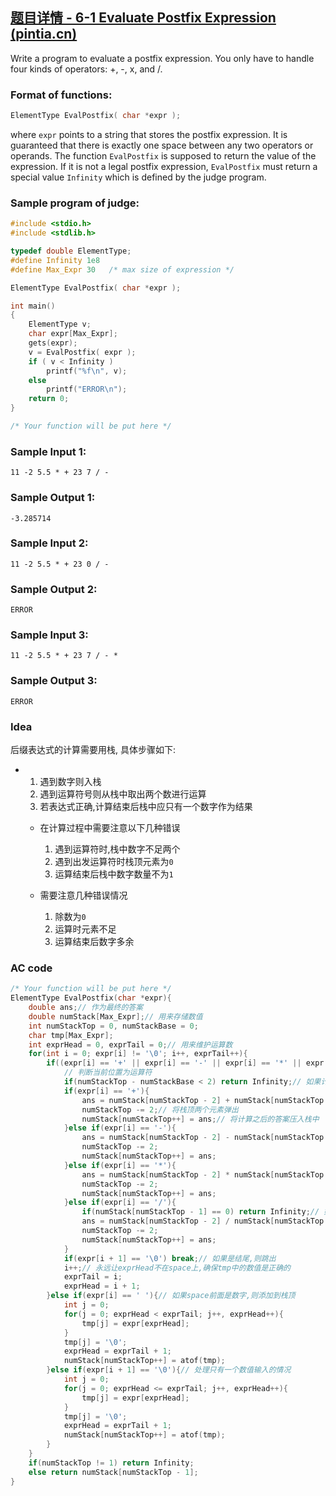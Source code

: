 ## [题目详情 - 6-1 Evaluate Postfix Expression (pintia.cn)](https://pintia.cn/problem-sets/1569112583808684032/exam/problems/1569112667996749855)

Write a program to evaluate a postfix expression. You only have to handle four kinds of operators: +, -, x, and /.

### Format of functions:

```cpp
ElementType EvalPostfix( char *expr );
```

where `expr` points to a string that stores the postfix expression. It is guaranteed that there is exactly one space between any two operators or operands.
The function `EvalPostfix` is supposed to return the value of the expression. If it is not a legal postfix expression, `EvalPostfix` must return a special value `Infinity` which is defined by the judge program.

### Sample program of judge:

```cpp
#include <stdio.h>
#include <stdlib.h>

typedef double ElementType;
#define Infinity 1e8
#define Max_Expr 30   /* max size of expression */

ElementType EvalPostfix( char *expr );

int main()
{
    ElementType v;
    char expr[Max_Expr];
    gets(expr);
    v = EvalPostfix( expr );
    if ( v < Infinity )
        printf("%f\n", v);
    else
        printf("ERROR\n");
    return 0;
}

/* Your function will be put here */
```

### Sample Input 1:

```in
11 -2 5.5 * + 23 7 / -
```

### Sample Output 1:

```out
-3.285714
```

### Sample Input 2:

```
11 -2 5.5 * + 23 0 / -
```

### Sample Output 2:

```
ERROR
```

### Sample Input 3:

```
11 -2 5.5 * + 23 7 / - *
```

### Sample Output 3:

```
ERROR
```

### Idea

后缀表达式的计算需要用栈, 具体步骤如下:

- 1. 遇到数字则入栈
  2. 遇到运算符号则从栈中取出两个数进行运算
  3. 若表达式正确,计算结束后栈中应只有一个数字作为结果

  - 在计算过程中需要注意以下几种错误
    1. 遇到运算符时,栈中数字不足两个
    2. 遇到出发运算符时栈顶元素为`0`
    3. 运算结束后栈中数字数量不为`1`

  - 需要注意几种错误情况
    1. 除数为`0`
    2. 运算时元素不足
    3. 运算结束后数字多余

### AC code

```cpp
/* Your function will be put here */
ElementType EvalPostfix(char *expr){
    double ans;// 作为最终的答案
    double numStack[Max_Expr];// 用来存储数值
    int numStackTop = 0, numStackBase = 0;
    char tmp[Max_Expr];
    int exprHead = 0, exprTail = 0;// 用来维护运算数
    for(int i = 0; expr[i] != '\0'; i++, exprTail++){
        if((expr[i] == '+' || expr[i] == '-' || expr[i] == '*' || expr[i] == '/') && (expr[i + 1] < '0' || expr[i + 1] > '9')){
            // 判断当前位置为运算符
            if(numStackTop - numStackBase < 2) return Infinity;// 如果计算时栈内元素少于两个,则表达式错误
            if(expr[i] == '+'){
                ans = numStack[numStackTop - 2] + numStack[numStackTop - 1];// 取栈顶的两个元素进行运算
                numStackTop -= 2;// 将栈顶两个元素弹出
                numStack[numStackTop++] = ans;// 将计算之后的答案压入栈中
            }else if(expr[i] == '-'){
                ans = numStack[numStackTop - 2] - numStack[numStackTop - 1];
                numStackTop -= 2;
                numStack[numStackTop++] = ans;
            }else if(expr[i] == '*'){
                ans = numStack[numStackTop - 2] * numStack[numStackTop - 1];
                numStackTop -= 2;
                numStack[numStackTop++] = ans;
            }else if(expr[i] == '/'){
                if(numStack[numStackTop - 1] == 0) return Infinity;// 如果除数为0,则表达式错误
                ans = numStack[numStackTop - 2] / numStack[numStackTop - 1];
                numStackTop -= 2;
                numStack[numStackTop++] = ans;
            }
            if(expr[i + 1] == '\0') break;// 如果是结尾,则跳出
            i++;// 永远让exprHead不在space上,确保tmp中的数值是正确的
            exprTail = i;
            exprHead = i + 1;
        }else if(expr[i] == ' '){// 如果space前面是数字,则添加到栈顶
            int j = 0;
            for(j = 0; exprHead < exprTail; j++, exprHead++){
                tmp[j] = expr[exprHead];
            }
            tmp[j] = '\0';
            exprHead = exprTail + 1;
            numStack[numStackTop++] = atof(tmp);
        }else if(expr[i + 1] == '\0'){// 处理只有一个数值输入的情况
            int j = 0;
            for(j = 0; exprHead <= exprTail; j++, exprHead++){
                tmp[j] = expr[exprHead];
            }
            tmp[j] = '\0';
            exprHead = exprTail + 1;
            numStack[numStackTop++] = atof(tmp);
        }
    }
    if(numStackTop != 1) return Infinity;
    else return numStack[numStackTop - 1];
}
```

